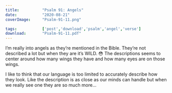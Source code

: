 ```yaml
---
title:          "Psalm 91: Angels"
date:           "2020-08-21"
coverImage:     "Psalm-91-11.png"

tags:           ['post','download','psalm','angel','verse']
download:       "Psalm-91-11.pdf"
---
```


I’m really into angels as they’re mentioned in the Bible. They’re not described a lot but when they are it’s WILD. 😳 The descriptions seems to center around how many wings they have and how many eyes are on those wings. 

I like to think that our language is too limited to accurately describe how they look. Like the description is as close as our minds can handle but when we really see one they are so much more…
